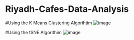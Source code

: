 # Riyadh-Cafes-Data-Analysis

#Using the K Means Clustering Algorihtim
![image](https://github.com/tismailw/Riyadh-Cafes-Data-Analysis/assets/69819070/288653db-01d9-4a33-b8a2-9e830cb69b9c)





#Using the tSNE Algorithim
![image](https://github.com/tismailw/Riyadh-Cafes-Data-Analysis/assets/69819070/16f4746d-1990-465d-9327-9c809a0e1fa9)
